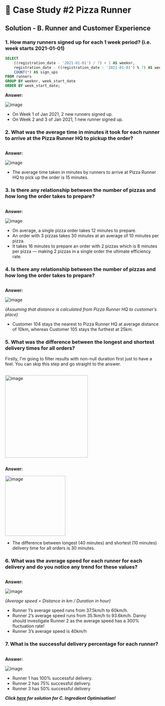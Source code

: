 # 🍕 Case Study #2 Pizza Runner

## Solution - B. Runner and Customer Experience

### 1. How many runners signed up for each 1 week period? (i.e. week starts 2021-01-01)

````sql
SELECT 
    ((registration_date - '2021-01-01') / 7) + 1 AS weeknr,
    registration_date - ((registration_date - '2021-01-01') % 7) AS week_start_date,
    COUNT(*) AS sign_ups
FROM runners
GROUP BY weeknr, week_start_date
ORDER BY week_start_date;
````

**Answer:**

![image](https://ibb.co/dJgwbjrr)

- On Week 1 of Jan 2021, 2 new runners signed up.
- On Week 2 and 3 of Jan 2021, 1 new runner signed up.

### 2. What was the average time in minutes it took for each runner to arrive at the Pizza Runner HQ to pickup the order?

````sql

````

**Answer:**

![image]()

- The average time taken in minutes by runners to arrive at Pizza Runner HQ to pick up the order is 15 minutes.

### 3. Is there any relationship between the number of pizzas and how long the order takes to prepare?

````sql

````

**Answer:**

![image]()

- On average, a single pizza order takes 12 minutes to prepare.
- An order with 3 pizzas takes 30 minutes at an average of 10 minutes per pizza.
- It takes 16 minutes to prepare an order with 2 pizzas which is 8 minutes per pizza — making 2 pizzas in a single order the ultimate efficiency rate.

### 4. Is there any relationship between the number of pizzas and how long the order takes to prepare?

````sql

````

**Answer:**

![image]()

_(Assuming that distance is calculated from Pizza Runner HQ to customer’s place)_

- Customer 104 stays the nearest to Pizza Runner HQ at average distance of 10km, whereas Customer 105 stays the furthest at 25km.

### 5. What was the difference between the longest and shortest delivery times for all orders?

Firstly, I'm going to filter results with non-null duration first just to have a feel. You can skip this step and go straight to the answer.

````sql

````

<img width="269" alt="image" src="">

```sql

```

**Answer:**

<img width="196" alt="image" src="">

- The difference between longest (40 minutes) and shortest (10 minutes) delivery time for all orders is 30 minutes.

### 6. What was the average speed for each runner for each delivery and do you notice any trend for these values?

````sql

````

**Answer:**

![image]()

_(Average speed = Distance in km / Duration in hour)_
- Runner 1’s average speed runs from 37.5km/h to 60km/h.
- Runner 2’s average speed runs from 35.1km/h to 93.6km/h. Danny should investigate Runner 2 as the average speed has a 300% fluctuation rate!
- Runner 3’s average speed is 40km/h

### 7. What is the successful delivery percentage for each runner?

````sql

````

**Answer:**

![image]()

- Runner 1 has 100% successful delivery.
- Runner 2 has 75% successful delivery.
- Runner 3 has 50% successful delivery

***Click [here]() for solution for C. Ingredient Optimisation!***
